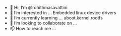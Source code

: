 - 👋 Hi, I’m @rohithmasavattini
- 👀 I’m interested in ... Embedded linux device drivers
- 🌱 I’m currently learning ... uboot,kernel,rootfs
- 💞️ I’m looking to collaborate on ...
- 📫 How to reach me ...

<!---
rohithmasavattini/rohithmasavattini is a ✨ special ✨ repository because its `README.md` (this file) appears on your GitHub profile.
You can click the Preview link to take a look at your changes.
--->
